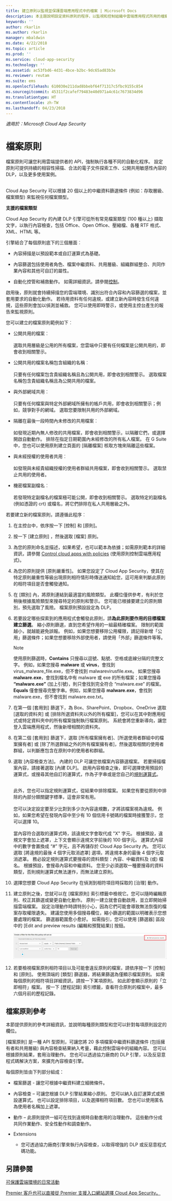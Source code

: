 ```yaml
---
title: 建立原則以監視並保護雲端應用程式中的檔案 | Microsoft Docs
description: 本主題說明設定資料原則的程序，以監視和控制組織中雲端應用程式所用的檔案和資料。
keywords: ''
author: rkarlin
ms.author: rkarlin
manager: mbaldwin
ms.date: 4/22/2018
ms.topic: article
ms.prod: ''
ms.service: cloud-app-security
ms.technology: ''
ms.assetid: ac53fbd6-4d31-4bce-b2bc-9dc65ad83b3e
ms.reviewer: reutam
ms.suite: ems
ms.openlocfilehash: 610030e211dad8bbebf64f71317c5fbc9155c854
ms.sourcegitcommit: 45311f2cafef79483e40d971a4c61c7673834d96
ms.translationtype: HT
ms.contentlocale: zh-TW
ms.lasthandoff: 04/23/2018
---
```

*適用於：Microsoft Cloud App Security*

# <a name="file-policies"></a>檔案原則  
檔案原則可讓您利用雲端提供者的 API，強制執行各種不同的自動化程序。 設定原則可提供持續的相容性掃描、合法的電子文件探索工作、公開共用敏感性內容的 DLP，以及更多使用案例。  <br></br>

Cloud App Security 可以根據 20 個以上的中繼資料篩選條件 (例如：存取層級、檔案類型) 來監視任何檔案類型。 
 
**支援的檔案類型** 

Cloud App Security 的內建 DLP 引擎可從所有常見檔案類型 (100 種以上) 擷取文字，以執行內容檢查，包括 Office、Open Office、壓縮檔、各種 RTF 格式、XML、HTML 等。

引擎結合了每個原則底下的三個層面︰  
  
-   內容掃描是以預設範本或自訂運算式為基礎。  
  
-   內容篩選包括使用者角色、檔案中繼資料、共用層級、組織群組整合、共同作業內容和其他可自訂的屬性。  
  
-   自動化控管和補救動作。 如需詳細資訊，請參閱[控制](control.md)。  
  
啟用後，原則就會持續掃描您的雲端環境、識別出符合內容和內容篩選的檔案，並套用要求的自動化動作。 若待用資料有任何違規，或建立新內容時發生任何違規，這些原則會加以偵測並補救。 您可以使用即時警示，或使用主控台產生的報告來監視原則。  
  
您可以建立的檔案原則範例如下︰  
  
-   公開共用的檔案︰ <br></br>
    選取共用層級是公用的所有檔案，您雲端中只要有任何檔案是公開共用的，即會收到相關警示。  
  
-   公開共用的檔案名稱包含組織的名稱︰ <br></br> 只要有任何檔案包含貴組織名稱且為公開共用，即會收到相關警示。 選取檔案名稱包含貴組織名稱且為公開共用的檔案。  
  
-   與外部網域共用︰  <br></br>
    只要有任何檔案與特定外部網域所擁有的帳戶共用，即會收到相關警示；例如，競爭對手的網域。 選取您要限制共用的外部網域。  
  
-   隔離在最後一段時間內未修改的共用檔案︰  <br></br>
    如發現近期內無人修改的共用檔案，即會收到相關警示，以隔離它們，或選擇開啟自動動作。 排除在指定日期範圍內未經修改的所有私人檔案。 在 G Suite 中，您也可以使用原則建立頁面的 [隔離檔案] 核取方塊來隔離這些檔案。  
  
-   與未經授權的使用者共用︰  <br></br>
    如發現與未經貴組織授權的使用者群組共用檔案，即會收到相關警示。 選取禁止共用的使用者。  
  
-   機密檔案副檔名︰  <br></br>
    若發現特定副檔名的檔案極可能公開，即會收到相關警示。 選取特定的副檔名 (例如憑證的 crt) 或檔名，將它們排除在私人共用層級之外。  
  
若要建立新的檔案原則，請遵循此程序︰  
  
1. 在主控台中，依序按一下 [控制] 和 [原則]。  
  
2. 按一下 [建立原則] ，然後選取 [檔案] 原則。  
  
3. 為您的原則命名並描述，如果希望，也可以範本為依據；如需原則範本的詳細資訊，請參閱 [Control cloud apps with policies](control-cloud-apps-with-policies.md) (使用原則控制雲端應用程式)。  
  
4. 為您的原則提供 [原則嚴重性]。 如果您設定了 Cloud App Security，使其在特定原則嚴重性等級出現原則相符情形時傳送通知給您，這可用來判斷此原則的相符項目是否會觸發通知。

5. 在 [類別] 內，將原則連結到最適當的風險類型。 此欄位僅供參考，有利於您稍後根據風險類型來搜尋特定的原則和警示。  您可能已根據要建立的原則類別，預先選取了風險。 檔案原則預設設定為 DLP。  
  
6. 若要設定哪些探索到的應用程式會觸發此原則，請**為此原則要作用的目標檔案建立篩選**。 縮小原則篩選，直到您希望作用的一組最精確檔案。 限制的範圍越小，就越能避免誤報。 例如，如果您想要移除公用權限，請記得新增「公用」篩選條件；如果您想要移除外部使用者，請使用「外部」篩選條件等等。  
   > [!NOTE] 
   > 使用原則篩選時，**Contains** 只搜尋以逗號、點號、空格或底線分隔的完整文字。 例如，如果您搜尋 **malware** 或 **virus**，會找到 virus_malware_file.exe，但不會找到 malwarevirusfile.exe。 如果您搜尋 **malware.exe**，會找到檔名中有 malware 或 exe 的所有檔案；如果您搜尋 **“malware.exe”** (加上引號)，則只會找到完全符合 “malware.exe” 的檔案。 **Equals** 僅會搜尋完整字串。例如，如果您搜尋 **malware.exe**，會找到 malware.exe，但不會找到 malware.exe.txt。  
7. 在第一個 [套用到] 篩選下，為 Box、SharePoint、Dropbox、OneDrive 選取 [選取的資料夾] 或 [排除所選資料夾以外的所有檔案]，您可以在其中對應用程式或特定資料夾中的所有檔案強制執行檔案原則。 系統會將您重新導向，讓您登入雲端應用程式，然後新增相關的資料夾。  

8. 在第二個 [套用到] 篩選下，選取 [所有檔案擁有者]、[所選使用者群組中的檔案擁有者] 或 [除了所選群組之外的所有檔案擁有者]，然後選取相關的使用者群組，以判斷應包含在原則中的使用者和群組。
  
9. 選取 [內容檢查方法]。 內建的 DLP 可讓您依檔案內容篩選檔案。 若要掃描檔案內容，請接著選取 [內建 DLP]。 啟用內容檢查之後，即可選擇使用預設的運算式，或搜尋其他自訂的運算式，作為子字串或是您自己的[規則運算式](working-with-the-regex-engine.md)。  <br></br>

   此外，您也可以指定規則運算式，從結果中排除檔案。 如果您有要從原則中排除的內部分類關鍵字標準，這會非常有用。 <br></br> 您可以決定設定要至少比對到多少次內容違規數，才將該檔案視為違規。 例如，如果您希望在發現內容中至少有 10 個信用卡號碼的檔案時接獲警示，您可以選擇 10。  <br></br>
   當內容符合選取的運算式時，該違規文字會取代成 "X" 字元。 根據預設，違規文字會加上遮罩，上下文會顯示違規文字前後的 100 個字元。 運算式內容中的數字會置換成 “#” 字元，且不再儲存於 Cloud App Security 內。 您可以選取 [將違規的最後 4 個字元取消遮罩] 選項，將違規本身的最後 4 個字元取消遮罩。 務必設定規則運算式要搜尋的資料類型：內容、中繼資料及 (或) 檔名。 根據預設，會搜尋內容和中繼資料。 您至少必須選取一種要搜尋的資料類型，否則規則運算式無法運作，而無法建立原則。 
  
10. 選擇您想要 Cloud App Security 在偵測到相符項目時採取的 [治理] 動作。  
  
11. 建立原則之後，您就可以在 [檔案原則] 索引標籤中檢視它。您可以隨時編輯原則、校正其篩選或變更自動化動作。 原則一建立就會自動啟用，並立即開始掃描雲端檔案。  設定治理動作時請特別小心，因為它們可能會導致無法恢復的檔案存取權限遺失。 建議您使用多個搜尋欄位，縮小篩選的範圍以明確表示您想要處理的檔案。 篩選器範圍愈小愈好。 如需指引，您可以使用 [篩選器] 區段中的 [Edit and preview results (編輯和預覽結果)] 按鈕。  
  
    ![檔案原則編輯及預覽結果](./media/file-policy-edit-and-preview-results.png "檔案原則編輯及預覽結果")  
  
12. 若要檢視檔案原則相符項目以及可能會違反原則的檔案，請依序按一下 [控制] 和 [原則]。 使用頂端的 [類型] 篩選器，將結果篩選為僅顯示檔案原則。 如需每個原則的相符項目詳細資訊，請按一下某項原則。 如此即會顯示原則的「立即相符」檔案。 按一下 [歷程記錄] 索引標籤，查看符合原則的檔案中，最多六個月前的歷程記錄。     
  
## <a name="file-policy-reference"></a>檔案原則參考  
本節提供原則的參考詳細資訊，並說明每種原則類型和您可以針對每項原則設定的欄位。 
  
[檔案原則] 是一種 API 型原則，可讓您將 20 多項檔案中繼資料篩選條件 (包括擁有者和共用層級) 與內容檢查結果納入考量，藉此控制雲端中的組織內容。 您可以根據原則結果，套用治理動作。 您也可以透過協力廠商的 DLP 引擎，以及反惡意程式碼解決方案，來擴充內容檢查引擎。  
  
每個原則皆由下列部分組成：  
  
-   檔案篩選 - 讓您可根據中繼資料建立細微條件。  
  
-   內容檢查 – 可讓您根據 DLP 引擎結果縮小原則。 您可以納入自訂運算式或預設運算式。 也可以設定排除項目，以及選擇相符項目數。 您也可以使用匿名為使用者名稱加上遮罩。 
  
-   動作 – 此原則提供一組可在找到違規時自動套用的治理動作。  這些動作分成共同作業動作、安全性動作和調查動作。

-   Extensions  
   
    -  您可透過協力廠商引擎來執行內容檢查，以取得增強的 DLP 或反惡意程式碼功能。  

  
## <a name="see-also"></a>另請參閱  
[可保護雲端環境的日常活動](daily-activities-to-protect-your-cloud-environment.md)   

[Premier 客戶也可以直接從 Premier 支援入口網站選擇 Cloud App Security。](https://premier.microsoft.com/)  
  
  